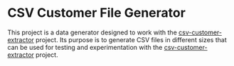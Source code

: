 # CSV Customer File Generator

This project is a data generator designed to work with the
[csv-customer-extractor](./../csv-customer-extractor/README.md)
project. Its purpose is to generate CSV files in different sizes
that can be used for testing and experimentation with the
[csv-customer-extractor](./../csv-customer-extractor/README.md)
project.
